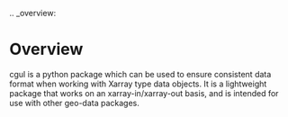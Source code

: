 .. \_overview:

# Overview

cgul is a python package which can be used to ensure consistent data format when working with Xarray
type data objects. It is a lightweight package that works on an xarray-in/xarray-out basis, and is
intended for use with other geo-data packages.
